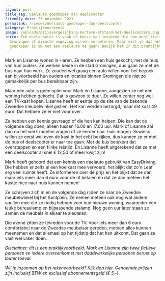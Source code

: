 ```yaml
---
layout: post
title_tag: Deelauto goedkoper dan deelscooter
friendly_date: 23 november 2021
permalink: /nieuws/deelauto-goedkoper-dan-deelscooter
category: Praktijkvoorbeeld
image: /uploads/prijsvergelijking-kortere-afstand-met-deelscooters.png
intro: Een deelscooter is vaak de keuze van jongeren die hun mobiliteit binnen
  Groningen of directe omgeving willen verbeteren. Maar wist je dat het vaak
  goedkoper is om met een deelauto te gaan? Bekijk het in dit praktijkvoorbeeld.
---
```

Mark en Lisanne wonen in Haren. Ze hebben een huis gekocht, met de hulp van hun ouders. Ze werken beide in de stad Groningen, dus gaan ze met de bus naar hun werk. Ze zouden wel graag een auto willen voor het bezoek aan bijvoorbeeld hun ouders en locaties binnen Groningen die niet zo gemakkelijk per bus bereikbaar zijn.

Maar een auto is geen optie voor Mark en Lisanne, aangezien ze net een woning hebben gekocht. Dat is gewoon te duur. Ze willen echter nog wel een TV-kast kopen. Lisanne heeft er eentje op de site van de bekende Zweedse meubelwinkel gezien. Het kan worden bezorgd, maar dat kost 49 euro! Dat hebben ze er niet voor over.

Ze hebben een kennis gevraagd of die hen kan helpen. Die kan dat de volgende dag doen, alleen tussen 16.00 en 17.00 uur. Mark of Lisanne zal dan op het werk moeten vragen of ze eerder naar huis mogen. Sowieso willen ze eerst wel even de kast in het echt bekijken, dus kunnen ze er met de bus of deelscooter er naar toe gaan. Met de bus betekent dat overstappen en een flinke reistijd. En Lisanne heeft uitgerekend dat ze met een deelscooter al snel € 12,50 of meer kwijt zijn!

Mark heeft gehoord dat een kennis een deelauto gebruikt van EasyDriving. Die hebben er zelfs al een koelkast mee vervoerd, het blijkt dat zo'n Leaf erg veel ruimte heeft. Ze informeren over de prijs en het blijkt dat ze dan maar iets meer dan 6 euro voor de rit betalen én dat ze dan meteen het kastje mee naar huis kunnen nemen!

Ze schrijven zich in en de volgende dag rijden ze naar de Zweedse meubelwinkel bij het Sontplein. Ze nemen meteen ook nog wat andere spullen mee die ze nodig hebben voor hun nieuwe woning, waaronder een leuke bureaulamp en bijpassende stalamp. Nog geen uur later staan ze samen de meubels in elkaar te sleutelen.

Die avond zitten ze tevreden voor de TV. Voor iets meer dan 6 euro comfortabel naar de Zweedse meubelaar gereden, meteen alles kunnen meenemen en dat allemaal op het tijdstip dat het hen uitkomt. Dat gaan ze vast wel vaker doen.

*Disclaimer: dit is een praktijkvoorbeeld. Mark en Lisanne zijn twee fictieve personen en iedere overeenkomst met daadwerkelijke personen berust op louter toeval.*

*Wil je inzoomen op het rekenvoorbeeld? [Klik dan hier](https://d33wubrfki0l68.cloudfront.net/841a90b9def7f150676afb04d88117d94d2f2104/84736/uploads/prijsvergelijking-kortere-afstand-met-deelscooters.png). Genoemde prijzen zijn inclusief BTW en exclusief abonnementsgeld (€ 5,-).*